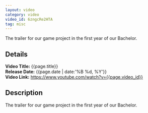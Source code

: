 ```yaml
---
layout: video
category: video
video_id: 6zngcRe2HTA
tag: misc
---
```

The trailer for our game project in the first year of our Bachelor.
<!--content-->

## Details
**Video Title:** {{page.title}}  
**Release Date:**  {{page.date | date:'%B %d, %Y'}}  
**Video Link:** <https://www.youtube.com/watch?v={{page.video_id}}>   


## Description
The trailer for our game project in the first year of our Bachelor.
